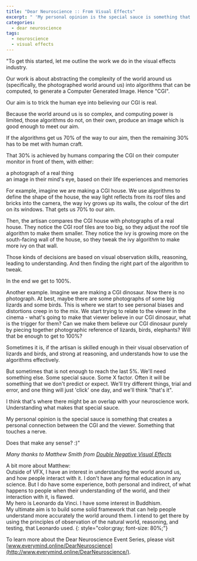 ```yaml
---
title: "Dear Neuroscience :: From Visual Effects"
excerpt: " 'My personal opinion is the special sauce is something that creates a personal connection between the CGI and the viewer.  Something that touches a nerve.' --Matthew Smith"
categories:
  - dear neuroscience
tags:
  - neuroscience
  - visual effects
---
```


"To get this started, let me outline the work we do in the visual effects industry.

Our work is about abstracting the complexity of the world around us (specifically, the photographed world around us) into algorithms that can be computed, to generate a Computer Generated Image.  Hence "CGI".

Our aim is to trick the human eye into believing our CGI is real.

Because the world around us is so complex, and computing power is limited, those algorithms do not, on their own, produce an image which is good enough to meet our aim.

If the algorithms get us 70% of the way to our aim, then the remaining 30% has to be met with human craft.

That 30% is achieved by humans comparing the CGI on their computer monitor in front of them, with either:

a photograph of a real thing <br/>
an image in their mind's eye, based on their life experiences and memories

For example, imagine we are making a CGI house.  We use algorithms to define the shape of the house, the way light reflects from its roof tiles and bricks into the camera, the way ivy grows up its walls, the colour of the dirt on its windows.  That gets us 70% to our aim.

Then, the artisan compares the CGI house with photographs of a real house.  They notice the CGI roof tiles are too big, so they adjust the roof tile algorithm to make them smaller.  They notice the ivy is growing more on the south-facing wall of the house, so they tweak the ivy algorithm to make more ivy on that wall.

Those kinds of decisions are based on visual observation skills, reasoning, leading to understanding.  And then finding the right part of the algorithm to tweak.

In the end we get to 100%.


Another example.  Imagine we are making a CGI dinosaur.  Now there is no photograph.  At best, maybe there are some photographs of some big lizards and some birds.  This is where we start to see personal biases and distortions creep in to the mix.  We start trying to relate to the viewer in the cinema - what's going to make that viewer believe in our CGI dinosaur, what is the trigger for them?  Can we make them believe our CGI dinosaur purely by piecing together photographic reference of lizards, birds, elephants?  Will that be enough to get to 100%? 

Sometimes it is, if the artisan is skilled enough in their visual observation of lizards and birds, and strong at reasoning, and understands how to use the algorithms effectively. 

But sometimes that is not enough to reach the last 5%.  We'll need something else.  Some special sauce.  Some X factor.  Often it will be something that we don't predict or expect.  We'll try different things, trial and error, and one thing will just 'click' one day, and we'll think "that's it". 

I think that's where there might be an overlap with your neuroscience work.  Understanding what makes that special sauce.

My personal opinion is the special sauce is something that creates a personal connection between the CGI and the viewer.  Something that touches a nerve.


Does that make any sense? :)"
 
*Many thanks to Matthew Smith from [Double Negative Visual Effects](http://www.dneg.com/reels/)*


A bit more about Matthew: <br/>
Outside of VFX, I have an interest in understanding the world around us, and how people interact with it.  I don't have any formal education in any science.  But I do have some experience, both personal and indirect, of what happens to people when their understanding of the world, and their interaction with it, is flawed. <br/>
My hero is Leonardo da Vinci.  I have some interest in Buddhism. <br/>
My ultimate aim is to build some solid framework that can help people understand more accurately the world around them.  I intend to get there by using the principles of observation of the natural world, reasoning, and testing, that Leonardo used.
{: style="color:gray; font-size: 80%;"}

To learn more about the Dear Neuroscience Event Series, please visit [www.everymind.online/DearNeuroscience](http://www.everymind.online/DearNeuroscience/).
